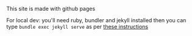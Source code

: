 This site is made with github pages

For local dev: you'll need ruby, bundler and jekyll installed  then you can type  `bundle exec jekyll serve` as per [these instructions](https://help.github.com/articles/setting-up-your-github-pages-site-locally-with-jekyll/) 